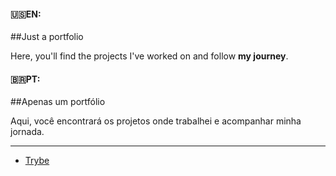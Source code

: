 #### :us:EN:

##Just a portfolio
<p align="left">
Here, you'll find the projects I've worked on and follow <strong>my journey</strong>.
</p>

#### :brazil:PT:

##Apenas um portfólio
<p align="left">
Aqui, você encontrará os projetos onde trabalhei e acompanhar <strog>minha jornada</strong>.
</p>

---

- [Trybe](https://github.com/Alessandro-Mattos/Portifolio/Trybe/)


